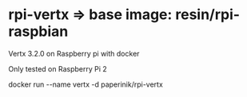 # rpi-vertx => base image: resin/rpi-raspbian
Vertx 3.2.0 on Raspberry pi with docker

Only tested on Raspberry Pi 2

docker run --name vertx -d paperinik/rpi-vertx
